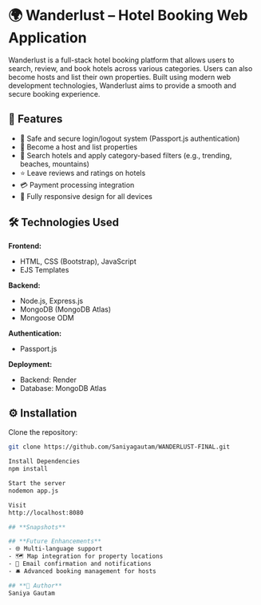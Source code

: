 # 🌍 **Wanderlust – Hotel Booking Web Application**

Wanderlust is a full-stack hotel booking platform that allows users to search, review, and book hotels across various categories. Users can also become hosts and list their own properties. Built using modern web development technologies, Wanderlust aims to provide a smooth and secure booking experience.

## 🚀 **Features**

- 🔐 Safe and secure login/logout system (Passport.js authentication)  
- 🏨 Become a host and list properties  
- 🔎 Search hotels and apply category-based filters (e.g., trending, beaches, mountains)  
- ⭐ Leave reviews and ratings on hotels  
- 💳 Payment processing integration  
- 📱 Fully responsive design for all devices  

## 🛠️ **Technologies Used**

**Frontend:**  
- HTML, CSS (Bootstrap), JavaScript  
- EJS Templates  

**Backend:**  
- Node.js, Express.js  
- MongoDB (MongoDB Atlas)  
- Mongoose ODM  

**Authentication:**  
- Passport.js  

**Deployment:**  
- Backend: Render  
- Database: MongoDB Atlas  

## ⚙️ **Installation**
Clone the repository:  
```bash
git clone https://github.com/Saniyagautam/WANDERLUST-FINAL.git

Install Dependencies
npm install

Start the server
nodemon app.js

Visit 
http://localhost:8080

## **Snapshots**

## **Future Enhancements**
- 🌐 Multi-language support
- 🗺️ Map integration for property locations
- 📧 Email confirmation and notifications
- 🛎️ Advanced booking management for hosts

## **👤 Author**
Saniya Gautam












